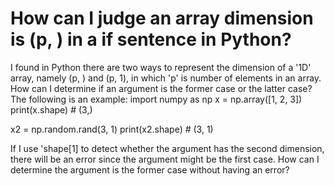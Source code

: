 
# How can I judge an array dimension is (p, ) in a if sentence in Python?

I found in Python there are two ways to represent the dimension of a '1D' array, namely (p, ) and (p, 1), in which 'p' is number of elements in an array. How can I determine if an argument is the former case or the latter case? The following is an example:
import numpy as np
x = np.array([1, 2, 3])
print(x.shape) # (3,)

x2 = np.random.rand(3, 1)
print(x2.shape) # (3, 1)

If I use 'shape[1] to detect whether the argument has the second dimension, there will be an error since the argument might be the first case. How can I determine the argument is the former case without having an error?

        